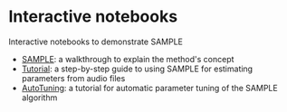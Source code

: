 # Interactive notebooks
Interactive notebooks to demonstrate SAMPLE

- [SAMPLE](https://colab.research.google.com/github/LIMUNIMI/SAMPLE/blob/master/notebooks/SAMPLE.ipynb):
  a walkthrough to explain the method's concept
- [Tutorial](https://colab.research.google.com/github/LIMUNIMI/SAMPLE/blob/master/notebooks/Tutorial.ipynb):
  a step-by-step guide to using SAMPLE for estimating parameters from audio files
- [AutoTuning](https://colab.research.google.com/github/LIMUNIMI/SAMPLE/blob/master/notebooks/AutoTuning.ipynb):
  a tutorial for automatic parameter tuning of the SAMPLE algorithm

